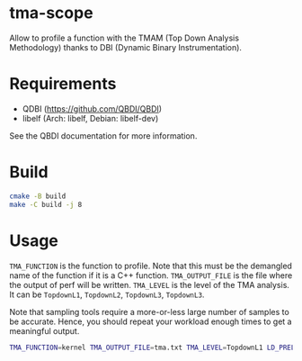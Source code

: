 # tma-scope
Allow to profile a function with the TMAM (Top Down Analysis Methodology) thanks to DBI (Dynamic Binary Instrumentation).

# Requirements
 - QDBI (https://github.com/QBDI/QBDI)
 - libelf (Arch: libelf, Debian: libelf-dev)

See the QBDI documentation for more information.

# Build
```bash
cmake -B build
make -C build -j 8
```

# Usage

`TMA_FUNCTION` is the function to profile. Note that this must be the demangled name of the function if it is a C++ function.
`TMA_OUTPUT_FILE` is the file where the output of perf will be written.
`TMA_LEVEL` is the level of the TMA analysis. It can be `TopdownL1`, `TopdownL2`, `TopdownL3`, `TopdownL3`.

Note that sampling tools require a more-or-less large number of samples to be accurate. Hence, you should repeat your workload enough times to get a meaningful output.

```bash
TMA_FUNCTION=kernel TMA_OUTPUT_FILE=tma.txt TMA_LEVEL=TopdownL1 LD_PRELOAD=./libtmascope.so {YOUR_PROGRAM}
```